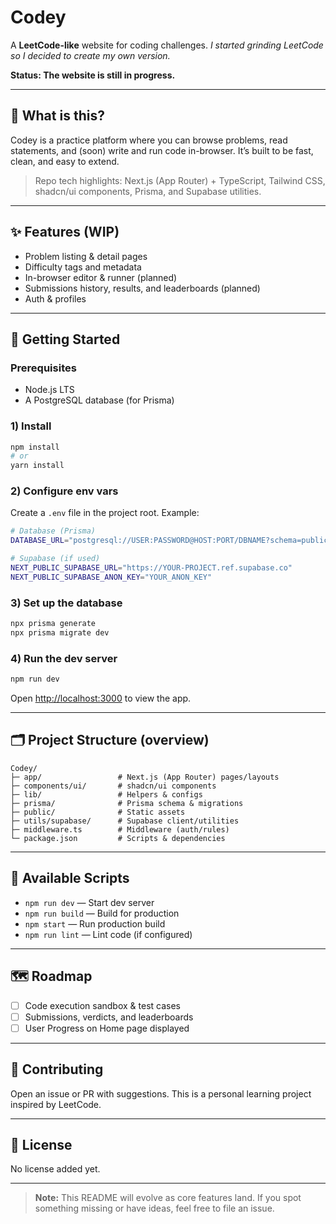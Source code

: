 # Codey

A **LeetCode-like** website for coding challenges. *I started grinding LeetCode so I decided to create my own version.*

**Status: The website is still in progress.**

---

## 🧠 What is this?

Codey is a practice platform where you can browse problems, read statements, and (soon) write and run code in-browser. It’s built to be fast, clean, and easy to extend.

> Repo tech highlights: Next.js (App Router) + TypeScript, Tailwind CSS, shadcn/ui components, Prisma, and Supabase utilities.

---

## ✨ Features (WIP)

* Problem listing & detail pages
* Difficulty tags and metadata
* In-browser editor & runner (planned)
* Submissions history, results, and leaderboards (planned)
* Auth & profiles

---

## 🚀 Getting Started

### Prerequisites

* Node.js LTS
* A PostgreSQL database (for Prisma)

### 1) Install

```bash
npm install
# or
yarn install
```

### 2) Configure env vars

Create a `.env` file in the project root. Example:

```bash
# Database (Prisma)
DATABASE_URL="postgresql://USER:PASSWORD@HOST:PORT/DBNAME?schema=public"

# Supabase (if used)
NEXT_PUBLIC_SUPABASE_URL="https://YOUR-PROJECT.ref.supabase.co"
NEXT_PUBLIC_SUPABASE_ANON_KEY="YOUR_ANON_KEY"
```

### 3) Set up the database

```bash
npx prisma generate
npx prisma migrate dev
```

### 4) Run the dev server

```bash
npm run dev
```

Open [http://localhost:3000](http://localhost:3000) to view the app.

---

## 🗂️ Project Structure (overview)

```
Codey/
├─ app/                 # Next.js (App Router) pages/layouts
├─ components/ui/       # shadcn/ui components
├─ lib/                 # Helpers & configs
├─ prisma/              # Prisma schema & migrations
├─ public/              # Static assets
├─ utils/supabase/      # Supabase client/utilities
├─ middleware.ts        # Middleware (auth/rules)
└─ package.json         # Scripts & dependencies
```

---

## 🔧 Available Scripts

* `npm run dev` — Start dev server
* `npm run build` — Build for production
* `npm start` — Run production build
* `npm run lint` — Lint code (if configured)

---

## 🗺️ Roadmap

* [ ] Code execution sandbox & test cases
* [ ] Submissions, verdicts, and leaderboards
* [ ] User Progress on Home page displayed

---

## 🤝 Contributing

Open an issue or PR with suggestions. This is a personal learning project inspired by LeetCode.

---

## 📄 License

No license added yet.

---

> **Note:** This README will evolve as core features land. If you spot something missing or have ideas, feel free to file an issue.
